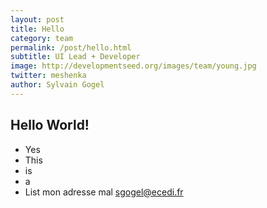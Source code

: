 ```yaml
---
layout: post
title: Hello
category: team
permalink: /post/hello.html
subtitle: UI Lead + Developer
image: http://developmentseed.org/images/team/young.jpg
twitter: meshenka
author: Sylvain Gogel
---
```


## Hello World!

* Yes
* This
* is
* a
* List
mon adresse mal <sgogel@ecedi.fr>

